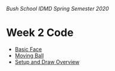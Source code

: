 _Bush School IDMD Spring Semester 2020_
# Week 2 Code

* [Basic Face](basic_face)
* [Moving Ball](moving_ball)
* [Setup and Draw Overview](setup_draw_overview)